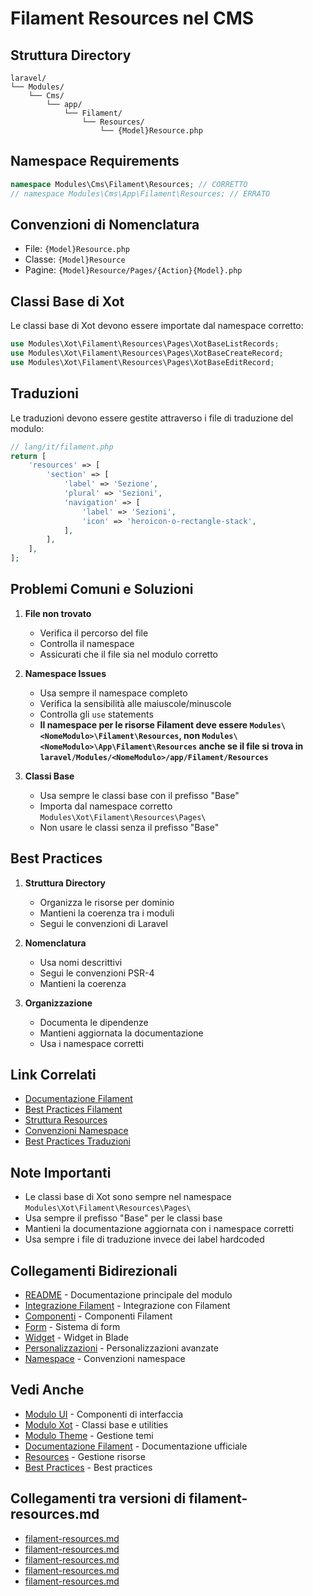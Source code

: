 # Filament Resources nel CMS

## Struttura Directory
```
laravel/
└── Modules/
    └── Cms/
        └── app/
            └── Filament/
                └── Resources/
                    └── {Model}Resource.php
```

## Namespace Requirements
```php
namespace Modules\Cms\Filament\Resources; // CORRETTO
// namespace Modules\Cms\App\Filament\Resources; // ERRATO
```

## Convenzioni di Nomenclatura
- File: `{Model}Resource.php`
- Classe: `{Model}Resource`
- Pagine: `{Model}Resource/Pages/{Action}{Model}.php`

## Classi Base di Xot
Le classi base di Xot devono essere importate dal namespace corretto:
```php
use Modules\Xot\Filament\Resources\Pages\XotBaseListRecords;
use Modules\Xot\Filament\Resources\Pages\XotBaseCreateRecord;
use Modules\Xot\Filament\Resources\Pages\XotBaseEditRecord;
```

## Traduzioni
Le traduzioni devono essere gestite attraverso i file di traduzione del modulo:
```php
// lang/it/filament.php
return [
    'resources' => [
        'section' => [
            'label' => 'Sezione',
            'plural' => 'Sezioni',
            'navigation' => [
                'label' => 'Sezioni',
                'icon' => 'heroicon-o-rectangle-stack',
            ],
        ],
    ],
];
```

## Problemi Comuni e Soluzioni
1. **File non trovato**
   - Verifica il percorso del file
   - Controlla il namespace
   - Assicurati che il file sia nel modulo corretto

2. **Namespace Issues**
   - Usa sempre il namespace completo
   - Verifica la sensibilità alle maiuscole/minuscole
   - Controlla gli `use` statements
   - **Il namespace per le risorse Filament deve essere `Modules\<NomeModulo>\Filament\Resources`, non `Modules\<NomeModulo>\App\Filament\Resources` anche se il file si trova in `laravel/Modules/<NomeModulo>/app/Filament/Resources`**

3. **Classi Base**
   - Usa sempre le classi base con il prefisso "Base"
   - Importa dal namespace corretto `Modules\Xot\Filament\Resources\Pages\`
   - Non usare le classi senza il prefisso "Base"

## Best Practices
1. **Struttura Directory**
   - Organizza le risorse per dominio
   - Mantieni la coerenza tra i moduli
   - Segui le convenzioni di Laravel

2. **Nomenclatura**
   - Usa nomi descrittivi
   - Segui le convenzioni PSR-4
   - Mantieni la coerenza

3. **Organizzazione**
   - Documenta le dipendenze
   - Mantieni aggiornata la documentazione
   - Usa i namespace corretti

## Link Correlati
- [Documentazione Filament](https://filamentphp.com/docs)
- [Best Practices Filament](https://filamentphp.com/docs/best-practices)
- [Struttura Resources](https://filamentphp.com/docs/resources)
- [Convenzioni Namespace](../Xot/docs/namespace_conventions.md)
- [Best Practices Traduzioni](../Xot/docs/TRANSLATIONS-BEST-PRACTICES.md)

## Note Importanti
- Le classi base di Xot sono sempre nel namespace `Modules\Xot\Filament\Resources\Pages\`
- Usa sempre il prefisso "Base" per le classi base
- Mantieni la documentazione aggiornata con i namespace corretti
- Usa sempre i file di traduzione invece dei label hardcoded

## Collegamenti Bidirezionali
- [README](README.md) - Documentazione principale del modulo
- [Integrazione Filament](filament-integration.md) - Integrazione con Filament
- [Componenti](filament-components.md) - Componenti Filament
- [Form](filament-forms.md) - Sistema di form
- [Widget](filament-widgets-in-blade.md) - Widget in Blade
- [Personalizzazioni](filament-personalizzazioni-avanzate.md) - Personalizzazioni avanzate
- [Namespace](convenzioni-namespace-filament.md) - Convenzioni namespace

## Vedi Anche
- [Modulo UI](../UI/docs/README.md) - Componenti di interfaccia
- [Modulo Xot](../Xot/docs/README.md) - Classi base e utilities
- [Modulo Theme](../Theme/docs/README.md) - Gestione temi
- [Documentazione Filament](https://filamentphp.com/docs) - Documentazione ufficiale
- [Resources](https://filamentphp.com/docs/3.x/resources) - Gestione risorse
- [Best Practices](https://filamentphp.com/docs/3.x/resources/best-practices) - Best practices
## Collegamenti tra versioni di filament-resources.md
* [filament-resources.md](docs/tecnico/filament/filament-resources.md)
* [filament-resources.md](docs/regole/filament-resources.md)
* [filament-resources.md](laravel/Modules/Gdpr/docs/filament-resources.md)
* [filament-resources.md](laravel/Modules/Xot/docs/filament-resources.md)
* [filament-resources.md](laravel/Modules/Cms/docs/filament-resources.md)

